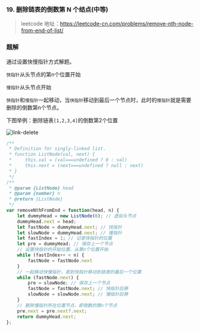 ### 19. 删除链表的倒数第 N 个结点(中等)
>leetcode 地址：https://leetcode-cn.com/problems/remove-nth-node-from-end-of-list/

### 题解
通过设置快慢指针方式解题。

`快指针`从头节点的第n个位置开始

`慢指针`从头节点开始

`快指针`和`慢指针`一起移动，当`快指针`移动到最后一个节点时，此时的`慢指针`就是需要删除的倒数第n个节点。 

下图举例：删除链表`[1,2,3,4]`的倒数第2个位置

![link-delete](https://raw.githubusercontent.com/kerwin-ly/Blog/master/assets/imgs/algorithm/link-delete.png)

```js
/**
 * Definition for singly-linked list.
 * function ListNode(val, next) {
 *     this.val = (val===undefined ? 0 : val)
 *     this.next = (next===undefined ? null : next)
 * }
 */
/**
 * @param {ListNode} head
 * @param {number} n
 * @return {ListNode}
 */
var removeNthFromEnd = function(head, n) {
    let dummyHead = new ListNode(0); // 虚拟头节点
    dummyHead.next = head;
    let fastNode = dummyHead.next; // 快指针
    let slowNode = dummyHead.next; // 慢指针
    let fastIndex = 1; // 记录快指针的位置
    let pre = dummyHead; // 保存上一个节点
    // 设置快指针的开始位置，从第n个位置开始
    while (fastIndex++ < n) {
        fastNode = fastNode.next
    }
    // 一起移动快慢指针，直到快指针移动到链表的最后一个位置
    while (fastNode.next) {
        pre = slowNode; // 保存上一个节点
        fastNode = fastNode.next; // 快指针后移
        slowNode = slowNode.next; // 慢指针后移
    }
    // 删除慢指针所在位置节点，即倒数的第n个节点
    pre.next = pre.next?.next;
    return dummyHead.next;
};
```